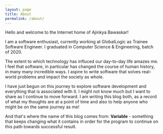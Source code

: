 ```yaml
---
layout: page
title: About
permalink: /about/
---
```


Hello and welcome to the Internet home of Ajinkya Bawaskar! 

I am a software enthusiast, currently working at GlobalLogic as Trainee Software Engineer. 
I graduated in Computer Science & Engineering, batch of 2020.

The extent to which technology has influced our day-to-day life amazes me. I feel that software, in particular has changed the course of human history, in many many incredible ways. I aspire to write software that solves real-world problems and impact the society as whole.

I have just begun on this journey to explore software development and everything that is associated with it. I might not know much but I want to share as I continue to move forward.
I am writing this blog both, as a record of what my thoughts are at a point of time and also to help anyone who might be on the same journey as me!

And that's where the name of this blog comes from: <b>Variable</b> - something that keeps changing what it contains in order for the program to continue on this path towards successful result.
